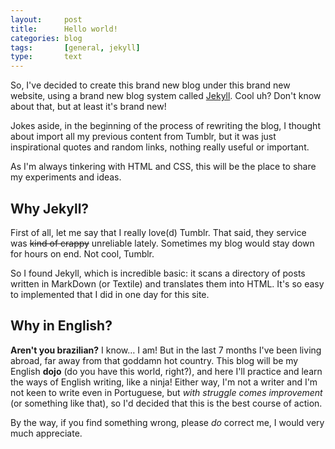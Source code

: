 ```yaml
---
layout:     post
title:      Hello world!
categories: blog
tags:       [general, jekyll]
type:       text
---
```


So, I've decided to create this brand new blog under this brand new website, using a brand new blog system called [Jekyll](http://jekyllrb.com/). Cool uh? Don't know about that, but at least it's brand new!

Jokes aside, in the beginning of the process of rewriting the blog, I thought about import all my previous content from Tumblr, but it was just inspirational quotes and random links, nothing really useful or important.

As I'm always tinkering with HTML and CSS, this will be the place to share my experiments and ideas.

## Why Jekyll?

First of all, let me say that I really love(d) Tumblr. That said, they service was <del>kind of crappy</del> unreliable lately. Sometimes my blog would stay down for hours on end. Not cool, Tumblr.

So I found Jekyll, which is incredible basic: it scans a directory of posts written in MarkDown (or Textile) and translates them into HTML. It's so easy to implemented that I did in one day for this site.

## Why in English?

**Aren't you brazilian?** I know… I am! But in the last 7 months I've been living abroad, far away from that goddamn hot country. This blog will be my English __dojo__ (do you have this world, right?), and here I'll practice and learn the ways of English writing, like a ninja! Either way, I'm not a writer and I'm not keen to write even in Portuguese, but *with struggle comes improvement* (or something like that), so I'd decided that this is the best course of action.

By the way, if you find something wrong, please *do* correct me, I would very much appreciate.